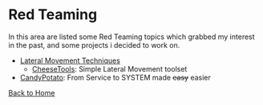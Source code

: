 # Red Teaming

In this area are listed some Red Teaming topics which grabbed my interest in the past, and some projects i decided to work on.

* [Lateral Movement Techniques](./LateralMovement/)
    - [CheeseTools][1]: Simple Lateral Movement toolset
* [CandyPotato][2]: From Service to SYSTEM made ~~easy~~ easier

[Back to Home](https://klezvirus.github.io/)

[1]:https://github.com/klezVirus/CheeseTools
[2]:https://github.com/klezVirus/CandyPotato